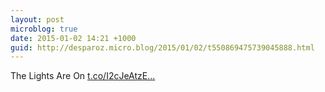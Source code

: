 ```yaml
---
layout: post
microblog: true
date: 2015-01-02 14:21 +1000
guid: http://desparoz.micro.blog/2015/01/02/t550869475739045888.html
---
```

The Lights Are On [t.co/I2cJeAtzE...](http://t.co/I2cJeAtzES)
